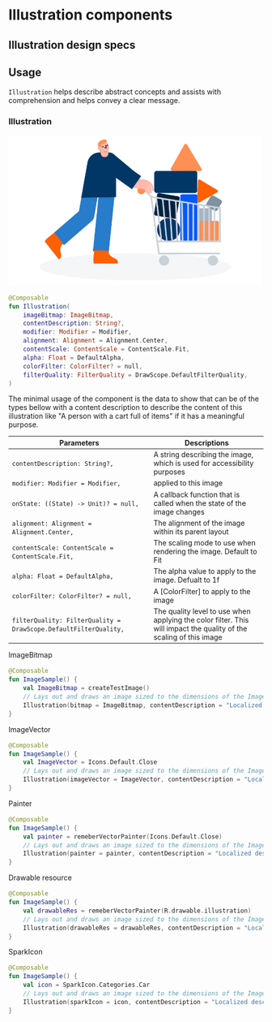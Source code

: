 # Illustration components

## Illustration design specs

[//]: # (Add the link to the design specs here)

## Usage

`Illustration` helps describe abstract concepts and assists with comprehension and helps convey a
clear message.

### Illustration

<img src="../art/images/illu-exemple.png" title="A person with a cart full of items" width="500" />

```kotlin
@Composable
fun Illustration(
    imageBitmap: ImageBitmap,
    contentDescription: String?,
    modifier: Modifier = Modifier,
    alignment: Alignment = Alignment.Center,
    contentScale: ContentScale = ContentScale.Fit,
    alpha: Float = DefaultAlpha,
    colorFilter: ColorFilter? = null,
    filterQuality: FilterQuality = DrawScope.DefaultFilterQuality,
)
```

The minimal usage of the component is the data to show that can be of the types bellow with a
content description to describe the content of this illustration like "A person with a cart full
of items" if it has a meaningful purpose.

| Parameters                                                       | Descriptions                                                                                                       |
|------------------------------------------------------------------|--------------------------------------------------------------------------------------------------------------------|
| `contentDescription: String?,`                                   | A string describing the image, which is used for accessibility purposes                                            |
| `modifier: Modifier = Modifier,`                                 | applied to this image                                                                                              |
| `onState: ((State) -> Unit)? = null,`                            | A callback function that is called when the state of the image changes                                             |
| `alignment: Alignment = Alignment.Center,`                       | The alignment of the image within its parent layout                                                                |
| `contentScale: ContentScale = ContentScale.Fit,`                 | The scaling mode to use when rendering the image. Default to Fit                                                   |
| `alpha: Float = DefaultAlpha,`                                   | The alpha value to apply to the image. Defualt to 1f                                                               |
| `colorFilter: ColorFilter? = null,`                              | A [ColorFilter] to apply to the image                                                                              |
| `filterQuality: FilterQuality = DrawScope.DefaultFilterQuality,` | The quality level to use when applying the color filter. This will impact the quality of the scaling of this image |

ImageBitmap

```kotlin
@Composable
fun ImageSample() {
    val ImageBitmap = createTestImage()
    // Lays out and draws an image sized to the dimensions of the ImageBitmap
    Illustration(bitmap = ImageBitmap, contentDescription = "Localized description")
}
```

ImageVector

```kotlin
@Composable
fun ImageSample() {
    val ImageVector = Icons.Default.Close
    // Lays out and draws an image sized to the dimensions of the ImageVector
    Illustration(imageVector = ImageVector, contentDescription = "Localized description")
}
```

Painter

```kotlin
@Composable
fun ImageSample() {
    val painter = remeberVectorPainter(Icons.Default.Close)
    // Lays out and draws an image sized to the dimensions of the ImageVector
    Illustration(painter = painter, contentDescription = "Localized description")
}
```

Drawable resource

```kotlin
@Composable
fun ImageSample() {
    val drawableRes = remeberVectorPainter(R.drawable.illustration)
    // Lays out and draws an image sized to the dimensions of the ImageVector
    Illustration(drawableRes = drawableRes, contentDescription = "Localized description")
}
```

SparkIcon

```kotlin
@Composable
fun ImageSample() {
    val icon = SparkIcon.Categories.Car
    // Lays out and draws an image sized to the dimensions of the ImageVector
    Illustration(sparkIcon = icon, contentDescription = "Localized description")
}
```